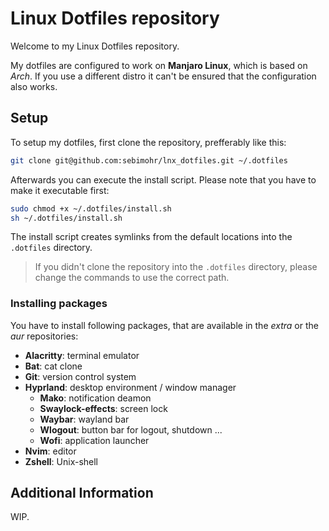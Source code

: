 # Linux Dotfiles repository

Welcome to my Linux Dotfiles repository.

My dotfiles are configured to work on __Manjaro Linux__, which is based on _Arch_.
If you use a different distro it can't be ensured that the configuration also works.

## Setup

To setup my dotfiles, first clone the repository, prefferably like this:

```sh
git clone git@github.com:sebimohr/lnx_dotfiles.git ~/.dotfiles
```

Afterwards you can execute the install script.
Please note that you have to make it executable first:

```sh
sudo chmod +x ~/.dotfiles/install.sh
sh ~/.dotfiles/install.sh
```

The install script creates symlinks from the default locations into the `.dotfiles` directory.

> If you didn't clone the repository into the `.dotfiles` directory, please change the commands to use the correct path.

### Installing packages

You have to install following packages, that are available in the _extra_ or the _aur_ repositories:

- __Alacritty__: terminal emulator
- __Bat__: cat clone
- __Git__: version control system
- __Hyprland__: desktop environment / window manager
  - __Mako__: notification deamon
  - __Swaylock-effects__: screen lock
  - __Waybar__: wayland bar
  - __Wlogout__: button bar for logout, shutdown ...
  - __Wofi__: application launcher
- __Nvim__: editor
- __Zshell__: Unix-shell

## Additional Information

WIP.

